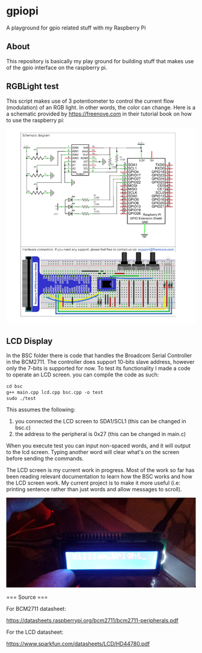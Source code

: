 # gpiopi
A playground for gpio related stuff with my Raspberry Pi

## About

This repository is basically my play ground for building stuff that makes use of the gpio interface on the raspberry pi.

## RGBLight test

This script makes use of 3 potentiometer to control the current flow (modulation) of an RGB light. In other words, the color can change. Here is a a schematic provided by https://freenove.com in their tutorial book on how to use the raspberry pi:

![schematc](https://github.com/willwright1213/gpiopi/blob/main/schema.png)

## LCD Display

In the BSC folder there is code that handles the Broadcom Serial Controller in the BCM2711. The controller does support 10-bits slave address, however only the 7-bits is supported for now. To test its functionality I made a code to operate an LCD screen. you can compile the code as such:

```
cd bsc
g++ main.cpp lcd.cpp bsc.cpp -o test
sudo ./test
```
This assumes the following:

1. you connected the LCD screen to SDA1/SCL1 (this can be changed in bsc.c)
2. the address to the peripheral is 0x27 (this can be changed in main.c)

When you execute test you can input non-spaced words, and it will output to the lcd screen. Typing another word will clear what's on the screen before sending the commands.

The LCD screen is my current work in progress. Most of the work so far has been reading relevant documentation to learn how the BSC works and how the LCD screen work. My current project is to make it more useful (i.e: printing sentence rather than just words and allow messages to scroll).

![lcd](https://github.com/willwright1213/gpiopi/blob/main/20210913_201756.jpg)

=== Source ===

For BCM2711 datasheet:

https://datasheets.raspberrypi.org/bcm2711/bcm2711-peripherals.pdf

For the LCD datasheet:

https://www.sparkfun.com/datasheets/LCD/HD44780.pdf



